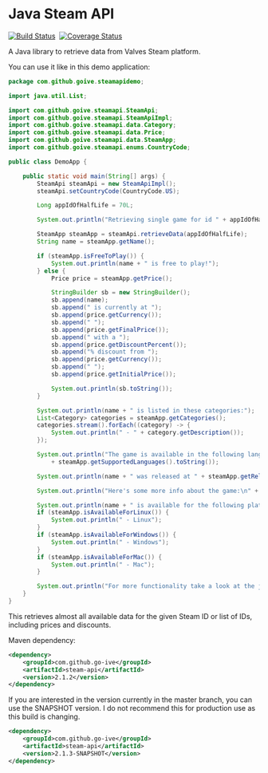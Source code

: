 Java Steam API
=========

[![Build Status](https://travis-ci.org/go-ive/steam-api.svg?branch=master)](https://travis-ci.org/go-ive/steam-api)&nbsp;
[![Coverage Status](https://coveralls.io/repos/go-ive/steam-api/badge.svg?branch=master)](https://coveralls.io/r/go-ive/steam-api?branch=master)

A Java library to retrieve data from Valves Steam platform.

You can use it like in this demo application:

```java
package com.github.goive.steamapidemo;

import java.util.List;

import com.github.goive.steamapi.SteamApi;
import com.github.goive.steamapi.SteamApiImpl;
import com.github.goive.steamapi.data.Category;
import com.github.goive.steamapi.data.Price;
import com.github.goive.steamapi.data.SteamApp;
import com.github.goive.steamapi.enums.CountryCode;

public class DemoApp {

    public static void main(String[] args) {
        SteamApi steamApi = new SteamApiImpl();
        steamApi.setCountryCode(CountryCode.US);

        Long appIdOfHalfLife = 70L;

        System.out.println("Retrieving single game for id " + appIdOfHalfLife + "...");

        SteamApp steamApp = steamApi.retrieveData(appIdOfHalfLife);
        String name = steamApp.getName();

        if (steamApp.isFreeToPlay()) {
            System.out.println(name + " is free to play!");
        } else {
            Price price = steamApp.getPrice();

            StringBuilder sb = new StringBuilder();
            sb.append(name);
            sb.append(" is currently at ");
            sb.append(price.getCurrency());
            sb.append(" ");
            sb.append(price.getFinalPrice());
            sb.append(" with a ");
            sb.append(price.getDiscountPercent());
            sb.append("% discount from ");
            sb.append(price.getCurrency());
            sb.append(" ");
            sb.append(price.getInitialPrice());

            System.out.println(sb.toString());
        }

        System.out.println(name + " is listed in these categories:");
        List<Category> categories = steamApp.getCategories();
        categories.stream().forEach((category) -> {
            System.out.println(" - " + category.getDescription());
        });

        System.out.println("The game is available in the following languages: "
            + steamApp.getSupportedLanguages().toString());

        System.out.println(name + " was released at " + steamApp.getReleaseDate());

        System.out.println("Here's some more info about the game:\n" + steamApp.getAboutTheGame());

        System.out.println(name + " is available for the following platforms: ");
        if (steamApp.isAvailableForLinux()) {
            System.out.println(" - Linux");
        }
        if (steamApp.isAvailableForWindows()) {
            System.out.println(" - Windows");
        }
        if (steamApp.isAvailableForMac()) {
            System.out.println(" - Mac");
        }

        System.out.println("For more functionality take a look at the javadoc of the SteamApp.class.");
    }
}
```

This retrieves almost all available data for the given Steam ID or list of IDs, including prices and discounts.

Maven dependency:

```xml
<dependency>
    <groupId>com.github.go-ive</groupId>
    <artifactId>steam-api</artifactId>
    <version>2.1.2</version>
</dependency>
```

If you are interested in the version currently in the master branch, you can use the SNAPSHOT version. I do not recommend this for production use as this build is changing. 

```xml
<dependency>
    <groupId>com.github.go-ive</groupId>
    <artifactId>steam-api</artifactId>
    <version>2.1.3-SNAPSHOT</version>
</dependency>
```
